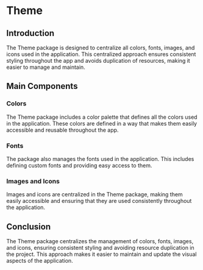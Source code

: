 # Theme

## Introduction

The Theme package is designed to centralize all colors, fonts, images, and icons used in the application. This centralized approach ensures consistent styling throughout the app and avoids duplication of resources, making it easier to manage and maintain.

## Main Components

### Colors

The Theme package includes a color palette that defines all the colors used in the application. These colors are defined in a way that makes them easily accessible and reusable throughout the app.

### Fonts

The package also manages the fonts used in the application. This includes defining custom fonts and providing easy access to them.

### Images and Icons

Images and icons are centralized in the Theme package, making them easily accessible and ensuring that they are used consistently throughout the application.

## Conclusion

The Theme package centralizes the management of colors, fonts, images, and icons, ensuring consistent styling and avoiding resource duplication in the project. This approach makes it easier to maintain and update the visual aspects of the application.